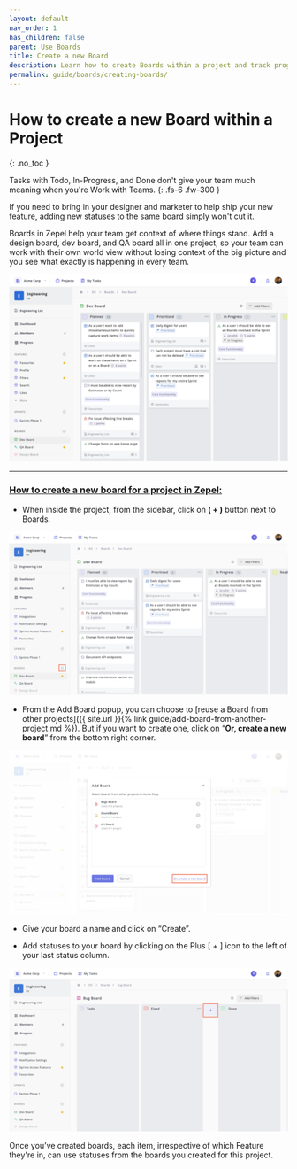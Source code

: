 ```yaml
---
layout: default
nav_order: 1
has_children: false
parent: Use Boards
title: Create a new Board
description: Learn how to create Boards within a project and track progress.
permalink: guide/boards/creating-boards/
---
```

# How to create a new Board within a Project
{: .no_toc }

Tasks with Todo, In-Progress, and Done don't give your team much meaning when you're Work with Teams.
{: .fs-6 .fw-300 }

If you need to bring in your designer and marketer to help ship your new feature, adding new statuses to the same board simply won't cut it. 

Boards in Zepel help your team get context of where things stand. Add a design board, dev board, and QA board all in one project, so your team can work with their own world view without losing context of the big picture and you see what exactly is happening in every team.

![Boards in Zepel](/assets/uploads/zepel-boards.png "Boards in Zepel")

---

### <u>How to create a new board for a project in Zepel:</u>
- When inside the project, from the sidebar, click on __( + )__ button next to Boards.

![Click + button to create Boards in Zepel](/assets/uploads/zepel-boards-create.png "Click + button to create Boards")

- From the Add Board popup, you can choose to [reuse a Board from other projects]({{ site.url }}{% link guide/add-board-from-another-project.md %}). But if you want to create one, click on “__Or, create a new board__” from the bottom right corner.

![Add or create a new Board in Zepel](/assets/uploads/zepel-create-boards-popup.png "Add or create a new Board")

- Give your board a name and click on “Create”.

- Add statuses to your board by clicking on the Plus [ + ] icon to the left of your last status column.

![Create new statuses in a Board](/assets/uploads/zepel-boards-create-new-statuses.png "Create new statuses in a Board")

Once you’ve created boards, each item, irrespective of which Feature they're in, can use statuses from the boards you created for this project. 

